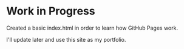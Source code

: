 # Work in Progress

Created a basic index.html in order to learn how GitHub Pages work.

I'll update later and use this site as my portfolio.


